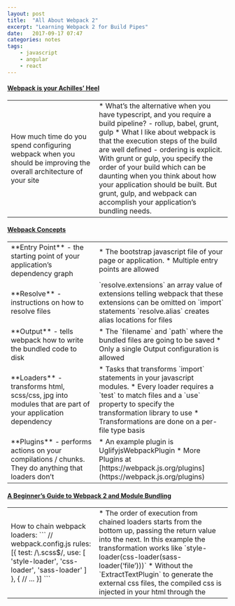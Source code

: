```yaml
---
layout: post
title:  "All About Webpack 2"
excerpt: "Learning Webpack 2 for Build Pipes"
date:   2017-09-17 07:47
categories: notes
tags:
    - javascript
    - angular
    - react
---
```


<div class="qwik-layout">
<h4>
    <a href="https://medium.com/@jhabdas/webpack-is-your-achilles-heel-d3cd80821a4f">
        <b>Webpack is your Achilles’ Heel</b>
    </a>
</h4>
<table class="table">
   <tr>
<td width="40%" markdown="1">
How much time do you spend configuring webpack when you should be improving the overall architecture of your site
</td>
<td width="" markdown="1">
* What’s the alternative when you have typescript, and you require a build pipeline? - rollup, babel, grunt, gulp
* What I like about webpack is that the execution steps of the build are well defined - ordering is explicit.  With grunt or gulp, you specify the order of your build which can be daunting when you think about how your application should be built.  But grunt, gulp, and webpack can accomplish your application’s bundling needs.
</td>
   </tr>
</table>

<h4>
   <a href="https://webpack.js.org/concepts/" target="_blank">
       <b>Webpack Concepts</b>
   </a>
</h4>
<table class="table">
   <tr>
<td width="40%" markdown="1">
**Entry Point** - the starting point of your application’s dependency graph
</td>
<td width="" markdown="1">
* The bootstrap javascript file of your page or application.  
* Multiple entry points are allowed
</td>
   </tr>
   <tr>
<td width="" markdown="1">
**Resolve** - instructions on how to resolve files
</td>
<td width="" markdown="1">
`resolve.extensions` an array value of extensions telling webpack that these extensions can be omitted on `import` statements  
`resolve.alias` creates alias locations for files
</td>
   </tr>
   <tr>
<td width="" markdown="1">
**Output** - tells webpack how to write the bundled code to disk
</td>
<td width="" markdown="1">
* The `filename` and `path` where the bundled files are going to be saved
* Only a single Output configuration is allowed
</td>
   </tr>
   <tr>
<td width="" markdown="1">
**Loaders** - transforms html, scss/css, jpg into modules that are part of your application dependency
</td>
<td width="" markdown="1">
* Tasks that transforms `import` statements in your javascript modules.  
* Every loader requires a `test` to match files and a `use` property to specify the transformation library to use
* Transformations are done on a per-file type basis
</td>
   </tr>
   <tr>
<td width="" markdown="1">
**Plugins** - performs actions on your compilations / chunks.  They do anything that loaders don’t
</td>
<td width="" markdown="1">
* An example plugin is UglifyjsWebpackPlugin 
* More Plugins at [https://webpack.js.org/plugins](https://webpack.js.org/plugins)
</td>
   </tr>
</table>


<h4>
   <a href="https://www.sitepoint.com/beginners-guide-to-webpack-2-and-module-bundling/" target="_blank">
       <b>A Beginner’s Guide to Webpack 2 and Module Bundling</b>
   </a>
</h4>
<table class="table">
    <tr>
<td width="40%" markdown="1">
How to chain webpack loaders:
```
// webpack.config.js
rules: [{
  test: /\.scss$/,
  use: [
    'style-loader',
    'css-loader',
    'sass-loader'
  ]
}, {
  // ...
}]
```
</td>
<td width="" markdown="1">
* The order of execution from chained loaders starts from the bottom up, passing the return value into the next.  In this example the transformation works like `style-loader(css-loader(sass-loader(‘file’)))`
* Without the `ExtractTextPlugin` to generate the external css files, the compiled css is injected in your html through the <style /> tag
* `css-loader` has an option to ignore `url` declarations in your css file if you have external assets
</td>
    </tr>
    <tr>
<td width="" markdown="1">
**Why import css in webpack?** 
* Helps packaging easier
* Removing modules, mean deleting its styles
* Lessens the HTTP Request
* Limits css overlaps - although I think there should be scoping rules for this
</td>
<td width="" markdown="1">
* Import statements for css looks like `import ‘folder/filename.scss`
* On compilation, the css rules are injected in the javascript file instead of a css file
</td>
    </tr>
    <tr>
<td width="" markdown="1">
Running `webpack -p` for production mode includes the UglifyJsPlugin for minification
</td>
<td width="" markdown="1" class="minimal">
Webpack included plugins from https://webpack.js.org/plugins/. These are libraries that do not require npm installation:
* AggressiveSplittingPlugin
* BannerPlugin
* CommonsChunkPlugin
* ComponentWebpackPlugin
* ContextReplacementPlugin
* DefinePlugin
* DllPlugin
* EnvironmentPlugin
* HotModuleReplacementPlugin
* IgnorePlugin
* LimitChunkCountPlugin
* LoaderOptionsPlugin
* MinChunkSizePlugin
* NamedModulesPlugin
* NoEmitOnErrorsPlugin
* NormalModuleReplacementPlugin
* ProvidePlugin
* SourceMapDevToolPlugin
* UglifyjsWebpackPlugin
</td>
    </tr>
    <tr>
<td width="" markdown="1">
**Code splitting** - say you have a public facing and a section that requires authentication… this setup usually comprises of shared javascript libraries and application specific ones.  These are useful plugins in this scenario:
* commons-chunk-plugin for shared libraries
* extract-text-webpack-plugin for splitting your css file
</td>
<td width="" markdown="1">
The webpack configuration for such a case requires you to have 2 `entry` points.  The key names you set can then be used dynamically via `[name]` throughout the rest of your configuration.
```
  entry: {
    app: './app.js',
    admin: './admin.js'
  },
  output: {
    path: path.resolve(__dirname, 'dist'),
    filename: '[name].bundle.js'
  }
```
</td>
    </tr>
    <tr>
<td width="" markdown="1">
**Hot Module Replacement (HMR)** - modifies modules while an application is running without the need for a full reload
* LiveReload replacement.  When used in conjunction with webpack-dev-server, you can check the `module.hot` mode to try and update with HMR before reloading the whole page
</td>
<td></td>
    </tr>
</table>



<h4>
   <a href="https://www.lynda.com/JavaScript-tutorials/Webpack-Deep-Dive/604264-2.html" target="_blank">
       <b>Webpack Deep Dive</b>
   </a>
</h4>
<table class="table">
    <tr>
<td width="40%" markdown="1">
Pass arguments to your npm run scripts through a double dash (--) as in `npm run build:dev -s -- --watch`
</td>
<td width="" markdown="1" class="minimal">
Useful npm libraries:
* husky - for git hooks. What it does used to be done using the combination of ghooks and opt-cli
* npm-run-all for running multiple npm run scripts sequentially or parallel
* rimraf - for cross platform deletes
* clean-webpack-plugin as an alternative for rimraf
* webpack-validator for webpack versions older than 2 for configuration validation
* offline-plugin specifically for webpack projects
</td>
    </tr>
    <tr>
<td width="" markdown="1">
Webpack Configuration Information
</td>
<td width="" markdown="1">
* output.publicPath -  tells webpack-dev-server where the compiled files are located for auto-refresh
* `output.pathinfo` for debugging when using imports or require statements. It adds comments to dynamically loaded modules indicating the file it ran.
</td>
    </tr>
    <tr>
<td width="" markdown="1">
`devTool: ‘eval’` for inline sourcemap
`devToool: ‘source-map’` for external
</td>
<td width="" markdown="1">
Inline sourcemaps in production is not good practice because of the added weight to your file.
</td>
    </tr>
    <tr>
<td width="" markdown="1">
Arbitrary npm scripts can have `pre` and `post` hooks when ran.  This means that `npm run something` will automatically have a `presomething` and `postsomething` hooks you can use
</td>
<td width="" markdown="1">
* If you need to delete your `dist` folder when running webpack, you can use the `rimraf` npm package to delete it and use it along the npm `pre[command]` and `post[command]` hooks. This ensures that you always get the latest compiled webpack bundle.
* `rimraf` takes care of OS differences when deleting folders
</td>
    </tr>
    <tr>
<td width="" markdown="1">
Hot Module Replacement - A development feature helpful in form filling scenario where you can avoid updating your modules without refreshing the page which can cause you to lose everything you’ve filled out
</td>
<td width="" markdown="1">
* You can check if this feature is enabled in your module by checking for the boolean `module.hot`.  From there you can call any JS expression you want.
* It’s available when you use `webpack-dev-server` and can be passed as a cli argument or in the `webpack.config.js`
</td>
    </tr>
    <tr>
<td width="" markdown="1">
Tree Shaking - deletes dead code by pulling out only the pieces you need
</td>
<td width="" markdown="1">
You have to use es6 imports/exports for tree shaking to work
</td>
    </tr>
</table>


<h4>
   <a href="https://laracasts.com/series/webpack-for-everyone" target="_blank">
       <b>Webpack for Everyone</b>
   </a>
</h4>
<table class="table">
    <tr>
<td width="40%" markdown="1">
**Multi entry configuration**
```
entry: {
  app: ‘app.js’,
  styles: ‘./styles.css’
}
```
</td>
<td width="" markdown="1">
This type of configuration is the equivalent of `require (‘./styles.css’)` if used together with ExtractTextPlugin
</td>
    </tr>
    <tr>
<td width="" markdown="1">
Other useful loaders:
* raw-loader
* url-loader
* file-loader
</td>
<td width="" markdown="1">
In a css build scenario
* raw-loader copies files as is for legacy projects
* file-loader moves files and renames it unless configured not to do so
* url-loader is like file loader but it can return a DataURL
</td>
    </tr>
    <tr>
<td width="" markdown="1">
Hash vs chunkhash - hash is global, chunkhash is file specific
</td>
<td width="" markdown="1">
* Hash and chunkhash are used in the `output` section for cache busting.  It generates a hash key every build.
* Say you have multiple keys in your configuration `entry`, using `[name].[hash]` will make every output file share the same hash value.  With `[name].[chunkhash]`, every output file will have a unique hash value.
</td>
    </tr>
    <tr>
<td width="" markdown="1">
Pass a function in `plugins` for a custom plugin
https://laracasts.com/series/webpack-for-everyone/episodes/12?autoplay=true 
</td>
<td width="" markdown="1">
Do this in your webpack configuration file like so:
```javascript
  const config = {
    entry: ...,
    output: {...},
    module: {...},
    plugins: [
      ...,
      function(){
        this.plugin('done', stats => {
          // your code here
          JSON.stringify(stats.toJSON());
        })
      }
    ]
  };
```

One useful technique when hooking your own plugin is to write a JSON file that can be read by your application
</td>
    </tr>
</table>



<h4>
   <a href="https://angular.io/guide/webpack" target="_blank">
       <b>Webpack an Introduction</b>
   </a>
</h4>
<table class="table">
    <tr>
<td width="40%" markdown="1">
It’s good practice to separate vendor libraries from your application libraries.  These can then be webpack compiled into their own files that can be shared across pages. 
</td>
<td width="" markdown="1">
* The typical file setup with Angular and Typescript is you have a `vendor.ts` file separate from your main application file configured in webpack to be compiled independently.
* Polyfills should be treated the same way as vendor libraries.  By separating them, you can easily remove a polyfill when browser support becomes available.
</td>
    </tr>
    <tr>
<td width="" markdown="1">
Webpack configuration files are stored in environment specific files, e.g. `webpack.prod.js` and `webpack.common.js`.  These files are merged using the npm package `webpack-merge`
</td>
<td></td>
    </tr>
</table>



<h4>
   <a href="https://medium.com/webpack/unambiguous-webpack-config-with-typescript-8519def2cac7" target="_blank">
       <b>Unambiguous Webpack config with Typescript</b>
   </a>
</h4>
<table class="table">
    <tr>
<td width="40%" markdown="1">
Webpack’s complexity comes from its flexibility to handle almost anything you require on your web application
</td>
<td width="" markdown="1" class="minimal">
Take advantage of Typescript types in your IDE’s to make setting configuration easier through auto-completion.  To do this:
* Add `ts-node` as a `devDependency`
* Replace the config’s extension from `.js` to `.ts`
* Run `webpack --config webpack.config.ts`
</td>
    </tr>
</table>



<h4>
   <a href="https://www.smashingmagazine.com/2017/02/a-detailed-introduction-to-webpack/" target="_blank">
       <b>Webpack (v1) – A Detailed Introduction</b>
   </a>
</h4>
<table class="table">
    <tr>
<td width="40%" markdown="1">
Webpack and module loaders in general solve the problem of bringing in code dependencies without all the manual maintenance
</td>
<td width="" markdown="1">
* Webpack is in the same family of module bundler with RequireJS and browserify, albeit with more features.  
* Webpack’s plugin system makes it more attractive because you do not have to deal with additional build tools
</td>
    </tr>
    <tr>
<td width="" markdown="1">
* `npm install del-cli -D` to allow you to create an npm run script that deletes your bundled files’ folder
</td>
<td width="" markdown="1">
* It’s important to have an npm library that’ll “clean” your output folder every compile.  `rimraf` is an alternative to `del-cli`
</td>
    </tr>
</table>

</div>


<aside>
  <h4>References:</h4>
  <ul>
    <li>
      <a href="https://medium.com/webpack/unambiguous-webpack-config-with-typescript-8519def2cac7" target="_blank">
        https://medium.com/webpack/unambiguous-webpack-config-with-typescript-8519def2cac7
      </a>
    </li>
    <li>
      <a href="https://www.sitepoint.com/beginners-guide-to-webpack-2-and-module-bundling/" target="_blank">
        https://www.sitepoint.com/beginners-guide-to-webpack-2-and-module-bundling/
      </a>
    </li>
    <li>
      <a href="https://www.smashingmagazine.com/2017/02/a-detailed-introduction-to-webpack/" target="_blank">
        https://www.smashingmagazine.com/2017/02/a-detailed-introduction-to-webpack/
      </a>
    </li>
    <li>
      <a href="https://www.lynda.com/JavaScript-tutorials/Webpack-Deep-Dive/604264-2.html " target="_blank">
        https://www.lynda.com/JavaScript-tutorials/Webpack-Deep-Dive/604264-2.html 
      </a>
    </li>
    <li>
      <a href="https://angular.io/guide/webpack" target="_blank">
        https://angular.io/guide/webpack
      </a>
    </li>
    <li>
      <a href="https://laracasts.com/series/webpack-for-everyone" target="_blank">
        https://laracasts.com/series/webpack-for-everyone
      </a>
    </li>
  </ul>
</aside>